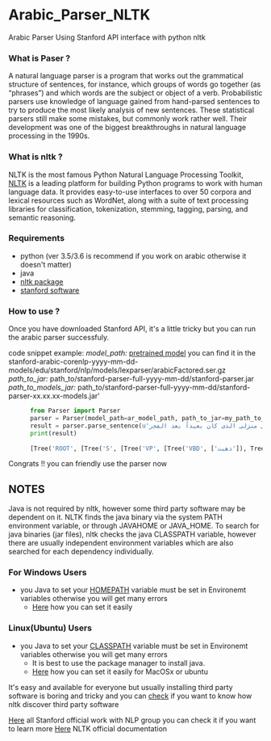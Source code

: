 # Arabic_Parser_NLTK
Arabic Parser Using Stanford API interface with python nltk

### What is Paser ?
A natural language parser is a program that works out the grammatical structure of sentences, for instance, which groups of words go together (as “phrases”) and which words are the subject or object of a verb. Probabilistic parsers use knowledge of language gained from hand-parsed sentences to try to produce the most likely analysis of new sentences. These statistical parsers still make some mistakes, but commonly work rather well. Their development was one of the biggest breakthroughs in natural language processing in the 1990s.

### What is nltk ?
NLTK is the most famous Python Natural Language Processing Toolkit, [NLTK](http://www.nltk.org/) is a leading platform for building Python programs to work with human language data. It provides easy-to-use interfaces to over 50 corpora and lexical resources such as WordNet, along with a suite of text processing libraries for classification, tokenization, stemming, tagging, parsing, and semantic reasoning.

### Requirements
* python (ver 3.5/3.6 is recommend if you work on arabic otherwise it doesn't matter)
* java
* [nltk package](http://www.nltk.org/install.html)
* [stanford software](https://nlp.stanford.edu/software/lex-parser.shtml)

### How to use ?
Once you have downloaded Stanford API, it's a little tricky but you can run the arabic parser successfuly.

code snippet example:
*model_path:* [pretrained model](https://nlp.stanford.edu/software/stanford-arabic-corenlp-2017-06-09-models.jar) you can find it in the stanford-arabic-corenlp-yyyy-mm-dd-models/edu/stanford/nlp/models/lexparser/arabicFactored.ser.gz
*path_to_jar:* path_to/stanford-parser-full-yyyy-mm-dd/stanford-parser.jar
*path_to_models_jar:* path_to/stanford-parser-full-yyyy-mm-dd/stanford-parser-xx.xx.xx-models.jar'

```python
      from Parser import Parser
      parser = Parser(model_path=ar_model_path, path_to_jar=my_path_to_jar, path_to_models_jar=my_path_to_models_jar)
      result = parser.parse_sentence(u'ذهبت الى منزلى الذى كان بعيداً بعد الفجر')
      print(result)
      
      [Tree('ROOT', [Tree('S', [Tree('VP', [Tree('VBD', ['ذهبت']), Tree('PP', [Tree('IN', ['الى']), Tree('NP', [Tree('NN'['منزلى']),         Tree('SBAR', [Tree('WHNP', [Tree('WP', ['الذى'])]), Tree('S', [Tree('VP', [Tree('VBD', ['كان']), Tree('NP', [Tree('JJ',                 ['بعيدا'])]), Tree('NP', [Tree('NN', ['بعد']), Tree('NP', [Tree('DTNN', ['الفجر'])])])])])])])])])])])]
```
Congrats !! you can friendly use the parser now 

## NOTES
Java is not required by nltk, however some third party software may be dependent on it. NLTK finds the java binary via the system PATH  environment variable, or through JAVAHOME or JAVA_HOME.
To search for java binaries (jar files), nltk checks the java CLASSPATH variable, however there are usually independent environment variables which are also searched for each dependency individually.

### For Windows Users
  * you Java to set your [HOMEPATH](#1589F0) variable must be set in Environemt variables otherwise you will get many errors
    * [Here](https://confluence.atlassian.com/doc/setting-the-java_home-variable-in-windows-8895.html) how you can set it easily

### Linux(Ubuntu) Users
  * you Java to set your [CLASSPATH](#1589F0) variable must be set in Environemt variables otherwise you will get many errors
    * It is best to use the package manager to install java.
    * [Here](https://introcs.cs.princeton.edu/java/15inout/classpath.html) how you can set it easily for MacOSx or ubuntu
    
It's easy and available for everyone but usually installing third party software is boring and tricky and you can [check](https://github.com/nltk/nltk/wiki/Installing-Third-Party-Software) if you want to know how nltk discover third party software

[Here](https://nlp.stanford.edu/) all Stanford official work with NLP group you can check it if you want to learn more
[Here](http://www.nltk.org/) NLTK official documentation
